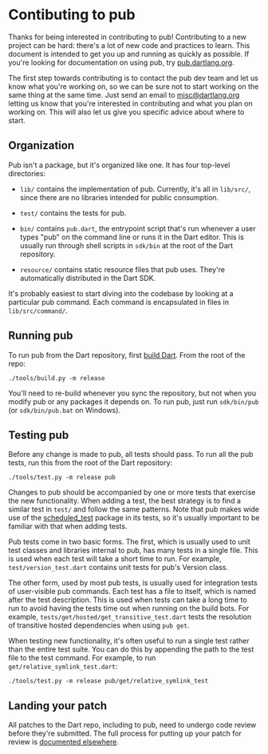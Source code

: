 # Contibuting to pub

Thanks for being interested in contributing to pub! Contributing to a new
project can be hard: there's a lot of new code and practices to learn. This
document is intended to get you up and running as quickly as possible. If you're
looking for documentation on using pub, try
[pub.dartlang.org](http://pub.dartlang.org/doc).

The first step towards contributing is to contact the pub dev team and let us
know what you're working on, so we can be sure not to start working on the same
thing at the same time. Just send an email to [misc@dartlang.org] letting us
know that you're interested in contributing and what you plan on working on.
This will also let us give you specific advice about where to start.

[misc@dartlang.org]: mailto:misc@dartlang.org

## Organization

Pub isn't a package, but it's organized like one. It has four top-level
directories:

* `lib/` contains the implementation of pub. Currently, it's all in `lib/src/`,
  since there are no libraries intended for public consumption.

* `test/` contains the tests for pub.

* `bin/` contains `pub.dart`, the entrypoint script that's run whenever a user
  types "pub" on the command line or runs it in the Dart editor. This is usually
  run through shell scripts in `sdk/bin` at the root of the Dart repository.

* `resource/` contains static resource files that pub uses. They're
  automatically distributed in the Dart SDK.

It's probably easiest to start diving into the codebase by looking at a
particular pub command. Each command is encapsulated in files in
`lib/src/command/`.

## Running pub

To run pub from the Dart repository, first [build Dart][building]. From the root
of the repo:

    ./tools/build.py -m release

You'll need to re-build whenever you sync the repository, but not when you
modify pub or any packages it depends on. To run pub, just run `sdk/bin/pub` (or
`sdk/bin/pub.bat` on Windows).

[building]: https://code.google.com/p/dart/wiki/Building

## Testing pub

Before any change is made to pub, all tests should pass. To run all the pub
tests, run this from the root of the Dart repository:

    ./tools/test.py -m release pub

Changes to pub should be accompanied by one or more tests that exercise the new
functionality. When adding a test, the best strategy is to find a similar test
in `test/` and follow the same patterns. Note that pub makes wide use of the
[scheduled_test] package in its tests, so it's usually important to be familiar
with that when adding tests.

[scheduled_test]: http://pub.dartlang.org/packages/scheduled_test

Pub tests come in two basic forms. The first, which is usually used to unit test
classes and libraries internal to pub, has many tests in a single file. This is
used when each test will take a short time to run. For example,
`test/version_test.dart` contains unit tests for pub's Version class.

The other form, used by most pub tests, is usually used for integration tests of
user-visible pub commands. Each test has a file to itself, which is named after
the test description. This is used when tests can take a long time to run to
avoid having the tests time out when running on the build bots. For example,
`tests/get/hosted/get_transitive_test.dart` tests the resolution of transitive
hosted dependencies when using `pub get`.

When testing new functionality, it's often useful to run a single test rather
than the entire test suite. You can do this by appending the path to the test
file to the test command. For example, to run `get/relative_symlink_test.dart`:

    ./tools/test.py -m release pub/get/relative_symlink_test

## Landing your patch

All patches to the Dart repo, including to pub, need to undergo code review
before they're submitted. The full process for putting up your patch for review
is [documented elsewhere][contributing].

[contributing]: https://code.google.com/p/dart/wiki/Contributing

